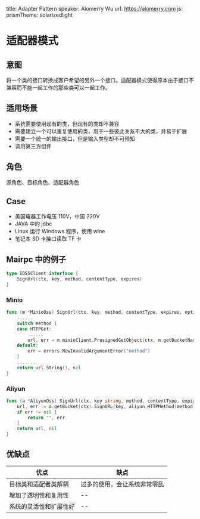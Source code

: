 title: Adapter Pattern
speaker: Alomerry Wu
url: https://alomerry.com
js:
    <!-- - https://www.echartsjs.com/asset/theme/shine.js -->
prismTheme: solarizedlight
<!-- plugins:
    - echarts
    - mermaid
    - katex -->

<slide>

# 适配器模式

<slide>

## 意图

将一个类的接口转换成客户希望的另外一个接口。适配器模式使得原本由于接口不兼容而不能一起工作的那些类可以一起工作。

## 适用场景

- 系统需要使用现有的类，但现有的类却不兼容
- 需要建立一个可以重复使用的类，用于一些彼此关系不大的类，并易于扩展
- 需要一个统一的输出接口，但是输入类型却不可预知
- 调用第三方组件

## 角色

源角色、目标角色、适配器角色

<slide>

## Case

- 美国电器工作电压 110V，中国 220V
- JAVA 中的 jdbc
- Linux 运行 Windows 程序，使用 wine
- 笔记本 SD 卡接口读取 TF 卡



<slide>

## Mairpc 中的例子

```go
type IOSSClient interface {
	SignUrl(ctx, key, method, contentType, expires)
}
```

### Minio
```go
func (m *MinioOss) SignUrl(ctx, key, method, contentType, expires, option) (string, error) {
	......
	switch method {
	case HTTPGet:
		......
		url, err = m.minioClient.PresignedGetObject(ctx, m.getBucketName(), key, time.Duration(expires*time.Second.Nanoseconds()), reqParams)
	default:
		err = errors.NewInvalidArgumentError("method")
	}
	.......
    return url.String(), nil
}
```

### Aliyun

```go
func (a *AliyunOss) SignUrl(ctx, key string, method, contentType, expires, option) (string, error) {
	url, err := a.getBucket(ctx).SignURL(key, aliyun.HTTPMethod(method), expires)
	if err != nil {
		return "", err
	}
	return url, nil
}
```

<slide>

## 优缺点

|优点|缺点|
|--|--|
|目标类和适配者类解耦|过多的使用，会让系统非常零乱|
|增加了透明性和复用性|--|
|系统的灵活性和扩展性好|--|
